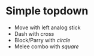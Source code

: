 # Simple topdown
* Move with left analog stick
* Dash with *cross*
* Block/Parry with *circle*
* Melee combo with *square*